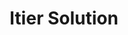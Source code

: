 ---
title: "Itier Solution"
layout: category
permalink: /categories/categories1/
author_profile: true
taxonomy: Categories1
sidebar:
  nav: "categories"
---